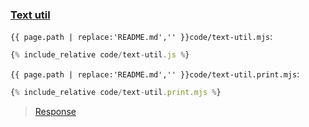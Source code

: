 ### [Text util](code.zip)

`{{ page.path | replace:'README.md','' }}code/text-util.mjs`:
```js
{% include_relative code/text-util.js %}
```

`{{ page.path | replace:'README.md','' }}code/text-util.print.mjs`:
```js
{% include_relative code/text-util.print.mjs %}
```

> [Response](response/text-util.js)
